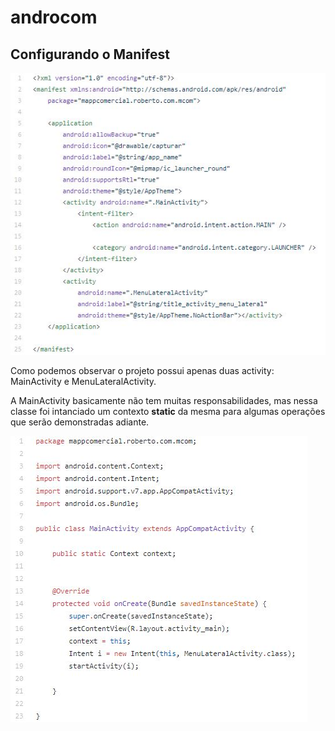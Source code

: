 # androcom

## Configurando o Manifest

![ALT TEXT](Manifest.JPG)

Como podemos observar o projeto possui apenas duas activity: MainActivity e MenuLateralActivity.

A MainActivity basicamente não tem muitas responsabilidades, mas nessa classe foi intanciado um contexto __static__ da mesma para algumas operações que serão demonstradas adiante.

![ALT TEXT](MainActivity.JPG)



